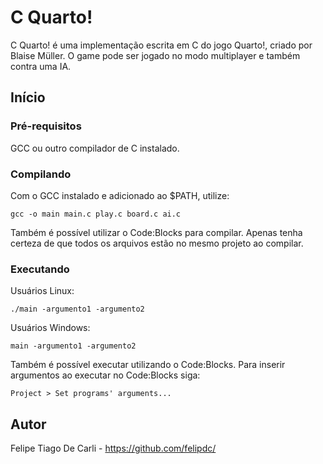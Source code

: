 # C Quarto!

C Quarto! é uma implementação escrita em C do jogo Quarto!, criado por Blaise Müller.
O game pode ser jogado no modo multiplayer e também contra uma IA.

## Início

### Pré-requisitos
GCC ou outro compilador de C instalado.

### Compilando
Com o GCC instalado e adicionado ao $PATH, utilize:
```
gcc -o main main.c play.c board.c ai.c
```
Também é possível utilizar o Code:Blocks para compilar. Apenas
tenha certeza de que todos os arquivos estão no mesmo projeto
ao compilar.

### Executando

Usuários Linux:
```
./main -argumento1 -argumento2
```

Usuários Windows:

```
main -argumento1 -argumento2
```
Também é possível executar utilizando o Code:Blocks. 
Para inserir argumentos ao executar no Code:Blocks siga:
```
Project > Set programs' arguments...
```
## Autor
Felipe Tiago De Carli - https://github.com/felipdc/
